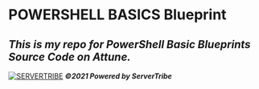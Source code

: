 # **POWERSHELL BASICS Blueprint**
***This is my repo for PowerShell Basic Blueprints Source Code on Attune.***
---
[![SERVERTRIBE](https://www.servertribe.com/wp-content/themes/mars/assets/images/attune_logo.svg)](https://www.servertribe.com/)
***&copy;2021 Powered by ServerTribe***